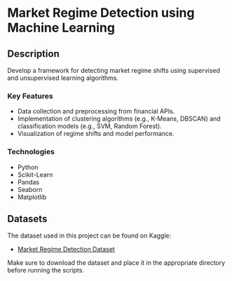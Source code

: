 # Market Regime Detection using Machine Learning

## Description
Develop a framework for detecting market regime shifts using supervised and unsupervised learning algorithms.

### Key Features
- Data collection and preprocessing from financial APIs.
- Implementation of clustering algorithms (e.g., K-Means, DBSCAN) and classification models (e.g., SVM, Random Forest).
- Visualization of regime shifts and model performance.

### Technologies
- Python
- Scikit-Learn
- Pandas
- Seaborn
- Matplotlib

## Datasets

The dataset used in this project can be found on Kaggle:
- [Market Regime Detection Dataset](https://www.kaggle.com/datasets/saur3x/market-regime-detection-using-machine-learning)

Make sure to download the dataset and place it in the appropriate directory before running the scripts.
